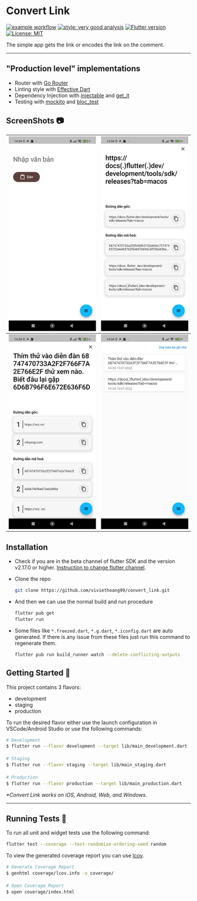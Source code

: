 # Convert Link

[![example workflow](https://github.com/elias8/last_fm/actions/workflows/workflow.yml/badge.svg)](https://github.com/Elias8/last_fm/actions/workflows/workflow.yml)
[![style: very good analysis][very_good_analysis_badge]][very_good_analysis_link]
[![Flutter version](https://img.shields.io/badge/flutter-v3.0.4-blue?logo=flutter)](https://flutter.dev/docs/development/tools/sdk/releases)
[![License: MIT][license_badge]][license_link]

The simple app gets the link or encodes the link on the comment.

---

## "Production level" implementations

- Router with [Go Router](https://gorouter.dev/)
- Linting style with [Effective Dart](https://dart.dev/guides/language/effective-dart)
- Dependency Injection with [injectable](https://pub.dev/packages/injectable) and [get_it](https://pub.dev/packages/get_it)
- Testing with [mockito](https://pub.dev/packages/mockito) and [bloc_test](https://pub.dev/packages/bloc_test)

## ScreenShots 📷

![main_screen](screenshot/convert_empty.jpg)             |  ![encode_with_character](screenshot/get_link_with_character.jpg)
---------------------------------------------|--------------------------------------------------
![encode_with_hex](screenshot/get_link_with_hexcode.jpg)     |  ![history](screenshot/history.jpg)

## Installation

- Check if you are in the beta channel of flutter SDK and the version v2.17.0 or higher. [Instruction to change flutter channel](https://github.com/flutter/flutter/wiki/Flutter-build-release-channels#how-to-change-channels).
- Clone the repo

  ```sh
  git clone https://github.com/viviethoang99/convert_link.git
  ```

- And then we can use the normal build and run procedure

  ```sh
  flutter pub get
  flutter run
  ```

- Some files like `*.freezed.dart`, `*.g.dart`, `*.iconfig.dart` are auto generated. If there is any issue from these files just run this command to regenerate them.

  ```sh
  flutter pub run build_runner watch --delete-conflicting-outputs
  ```

## Getting Started 🚀

This project contains 3 flavors:

- development
- staging
- production

To run the desired flavor either use the launch configuration in VSCode/Android Studio or use the following commands:

```sh
# Development
$ flutter run --flavor development --target lib/main_development.dart

# Staging
$ flutter run --flavor staging --target lib/main_staging.dart

# Production
$ flutter run --flavor production --target lib/main_production.dart
```

_\*Convert Link works on iOS, Android, Web, and Windows._

---

## Running Tests 🧪

To run all unit and widget tests use the following command:

```sh
flutter test --coverage --test-randomize-ordering-seed random
```

To view the generated coverage report you can use [lcov](https://github.com/linux-test-project/lcov).

```sh
# Generate Coverage Report
$ genhtml coverage/lcov.info -o coverage/

# Open Coverage Report
$ open coverage/index.html
```

[coverage_badge]: coverage_badge.svg
[flutter_localizations_link]: https://api.flutter.dev/flutter/flutter_localizations/flutter_localizations-library.html
[internationalization_link]: https://flutter.dev/docs/development/accessibility-and-localization/internationalization
[license_badge]: https://img.shields.io/badge/license-MIT-blue.svg
[license_link]: https://opensource.org/licenses/MIT
[very_good_analysis_badge]: https://img.shields.io/badge/style-very_good_analysis-B22C89.svg
[very_good_analysis_link]: https://pub.dev/packages/very_good_analysis
[very_good_cli_link]: https://github.com/VeryGoodOpenSource/very_good_cli
